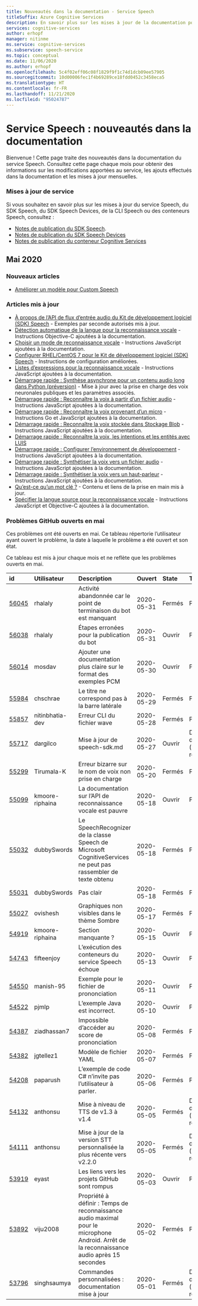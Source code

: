 ```yaml
---
title: Nouveautés dans la documentation - Service Speech
titleSuffix: Azure Cognitive Services
description: En savoir plus sur les mises à jour de la documentation pour le service Azure Speech.
services: cognitive-services
author: erhopf
manager: nitinme
ms.service: cognitive-services
ms.subservice: speech-service
ms.topic: conceptual
ms.date: 11/06/2020
ms.author: erhopf
ms.openlocfilehash: 5c4f02eff06c08f1829f9f1c74d1dcb09ee57905
ms.sourcegitcommit: 10d00006fec1f4b69289ce18fdd0452c3458eca5
ms.translationtype: HT
ms.contentlocale: fr-FR
ms.lasthandoff: 11/21/2020
ms.locfileid: "95024787"
---
```

# <a name="speech-service-whats-new-in-docs"></a>Service Speech : nouveautés dans la documentation

Bienvenue ! Cette page traite des nouveautés dans la documentation du service Speech. Consultez cette page chaque mois pour obtenir des informations sur les modifications apportées au service, les ajouts effectués dans la documentation et les mises à jour mensuelles.

### <a name="service-updates"></a>Mises à jour de service

Si vous souhaitez en savoir plus sur les mises à jour du service Speech, du SDK Speech, du SDK Speech Devices, de la CLI Speech ou des conteneurs Speech, consultez :
* [Notes de publication du SDK Speech](releasenotes.md).
* [Notes de publication du SDK Speech Devices](devices-sdk-release-notes.md)
* [Notes de publication du conteneur Cognitive Services](../containers/container-image-tags.md)

## <a name="may-2020"></a>Mai 2020

### <a name="new-articles"></a>Nouveaux articles

* [Améliorer un modèle pour Custom Speech](how-to-custom-speech-improve-accuracy.md)

### <a name="updated-articles"></a>Articles mis à jour

* [À propos de l’API de flux d’entrée audio du Kit de développement logiciel (SDK) Speech](how-to-use-audio-input-streams.md) - Exemples par seconde autorisés mis à jour.
* [Détection automatique de la langue pour la reconnaissance vocale](how-to-automatic-language-detection.md) - Instructions Objective-C ajoutées à la documentation.
* [Choisir un mode de reconnaissance vocale](./get-started-speech-to-text.md) - Instructions JavaScript ajoutées à la documentation.
* [Configurer RHEL/CentOS 7 pour le Kit de développement logiciel (SDK) Speech](how-to-configure-rhel-centos-7.md) - Instructions de configuration améliorées.
* [Listes d’expressions pour la reconnaissance vocale](./get-started-speech-to-text.md) - Instructions JavaScript ajoutées à la documentation.
* [Démarrage rapide : Synthèse asynchrone pour un contenu audio long dans Python (préversion)](./long-audio-api.md) - Mise à jour avec la prise en charge des voix neuronales publiques et les paramètres associés.
* [Démarrage rapide : Reconnaître la voix à partir d’un fichier audio](./get-started-speech-to-text.md) - Instructions JavaScript ajoutées à la documentation.
* [Démarrage rapide : Reconnaître la voix provenant d’un micro](./get-started-speech-to-text.md) - Instructions Go et JavaScript ajoutées à la documentation.
* [Démarrage rapide : Reconnaître la voix stockée dans Stockage Blob](quickstarts/from-blob.md) - Instructions JavaScript ajoutées à la documentation.
* [Démarrage rapide : Reconnaître la voix, les intentions et les entités avec LUIS](quickstarts/intent-recognition.md)
* [Démarrage rapide : Configurer l’environnement de développement](quickstarts/setup-platform.md) - Instructions JavaScript ajoutées à la documentation.
* [Démarrage rapide : Synthétiser la voix vers un fichier audio](./get-started-text-to-speech.md) - Instructions JavaScript ajoutées à la documentation.
* [Démarrage rapide : Synthétiser la voix vers un haut-parleur](./get-started-text-to-speech.md) - Instructions JavaScript ajoutées à la documentation.
* [Qu’est-ce qu’un mot clé ?](custom-keyword-overview.md) - Contenu et liens de la prise en main mis à jour.
* [Spécifier la langue source pour la reconnaissance vocale](how-to-specify-source-language.md) - Instructions JavaScript et Objective-C ajoutées à la documentation.

### <a name="github-issues-opened-in-may"></a>Problèmes GitHub ouverts en mai

Ces problèmes ont été ouverts en mai. Ce tableau répertorie l’utilisateur ayant ouvert le problème, la date à laquelle le problème a été ouvert et son état.  

Ce tableau est mis à jour chaque mois et ne reflète que les problèmes ouverts en mai.  

|id|Utilisateur|Description|Ouvert|State|Type|
| :--- | :--- | :--- | :--- | :--- | :--- |
|[56045](https://github.com/MicrosoftDocs/azure-docs/issues/56045)|rhalaly|Activité abandonnée car le point de terminaison du bot est manquant|2020-05-31|Fermés|Problème|
|[56038](https://github.com/MicrosoftDocs/azure-docs/issues/56038)|rhalaly|Étapes erronées pour la publication du bot|2020-05-31|Ouvrir|Problème|
|[56014](https://github.com/MicrosoftDocs/azure-docs/issues/56014)|mosdav|Ajouter une documentation plus claire sur le format des exemples PCM|2020-05-30|Ouvrir|Problème|
|[55984](https://github.com/MicrosoftDocs/azure-docs/issues/55984)|chschrae|Le titre ne correspond pas à la barre latérale|2020-05-29|Fermés|Problème|
|[55857](https://github.com/MicrosoftDocs/azure-docs/issues/55857)|nitinbhatia-dev|Erreur CLI du fichier wave|2020-05-28|Fermés|Problème|
|[55717](https://github.com/MicrosoftDocs/azure-docs/pull/55717)|dargilco|Mise à jour de speech-sdk.md|2020-05-27|Ouvrir|Demande de tirage (pull request)|
|[55299](https://github.com/MicrosoftDocs/azure-docs/issues/55299)|Tirumala-K|Erreur bizarre sur le nom de voix non prise en charge|2020-05-20|Fermés|Problème|
|[55099](https://github.com/MicrosoftDocs/azure-docs/issues/55099)|kmoore-riphaina|La documentation sur l’API de reconnaissance vocale est pauvre|2020-05-18|Ouvrir|Problème|
|[55032](https://github.com/MicrosoftDocs/azure-docs/issues/55032)|dubbySwords|Le SpeechRecognizer de la classe Speech de Microsoft CognitiveServices ne peut pas rassembler de texte obtenu|2020-05-18|Fermés|Problème|
|[55031](https://github.com/MicrosoftDocs/azure-docs/issues/55031)|dubbySwords|Pas clair|2020-05-18|Fermés|Problème|
|[55027](https://github.com/MicrosoftDocs/azure-docs/issues/55027)|ovishesh|Graphiques non visibles dans le thème Sombre|2020-05-17|Fermés|Problème|
|[54919](https://github.com/MicrosoftDocs/azure-docs/issues/54919)|kmoore-riphaina|Section manquante ?|2020-05-15|Ouvrir|Problème|
|[54743](https://github.com/MicrosoftDocs/azure-docs/issues/54743)|fifteenjoy|L’exécution des conteneurs du service Speech échoue|2020-05-13|Ouvrir|Problème|
|[54550](https://github.com/MicrosoftDocs/azure-docs/issues/54550)|manish-95|Exemple pour le fichier de prononciation|2020-05-11|Ouvrir|Problème|
|[54522](https://github.com/MicrosoftDocs/azure-docs/issues/54522)|pjmlp|L’exemple Java est incorrect.|2020-05-10|Ouvrir|Problème|
|[54387](https://github.com/MicrosoftDocs/azure-docs/issues/54387)|ziadhassan7|Impossible d’accéder au score de prononciation|2020-05-08|Fermés|Problème|
|[54382](https://github.com/MicrosoftDocs/azure-docs/issues/54382)|jgtellez1|Modèle de fichier YAML|2020-05-07|Fermés|Problème|
|[54208](https://github.com/MicrosoftDocs/azure-docs/issues/54208)|paparush|L’exemple de code C# n’invite pas l’utilisateur à parler.|2020-05-06|Fermés|Problème|
|[54132](https://github.com/MicrosoftDocs/azure-docs/pull/54132)|anthonsu|Mise à niveau de TTS de v1.3 à v1.4|2020-05-05|Fermés|Demande de tirage (pull request)|
|[54111](https://github.com/MicrosoftDocs/azure-docs/pull/54111)|anthonsu|Mise à jour de la version STT personnalisée la plus récente vers v2.2.0|2020-05-05|Fermés|Demande de tirage (pull request)|
|[53919](https://github.com/MicrosoftDocs/azure-docs/issues/53919)|eyast|Les liens vers les projets GitHub sont rompus|2020-05-03|Ouvrir|Problème|
|[53892](https://github.com/MicrosoftDocs/azure-docs/issues/53892)|viju2008|Propriété à définir : Temps de reconnaissance audio maximal pour le microphone Android. Arrêt de la reconnaissance audio après 15 secondes|2020-05-02|Fermés|Problème|
|[53796](https://github.com/MicrosoftDocs/azure-docs/pull/53796)|singhsaumya|Commandes personnalisées : documentation mise à jour|2020-05-01|Fermés|Demande de tirage (pull request)|